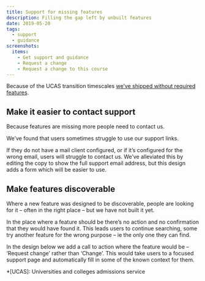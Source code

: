 ```yaml
---
title: Support for missing features
description: Filling the gap left by unbuilt features
date: 2019-05-20
tags:
  - support
  - guidance
screenshots:
  items:
    - Get support and guidance
    - Request a change
    - Request a change to this course
---
```


Because of the UCAS transition timescales [we’ve shipped without required features](/publish-teacher-training-courses/shipped-for-transition).

## Make it easier to contact support

Because features are missing more people need to contact us.

We’ve found that users sometimes struggle to use our support links.

If they do not have a mail client configured, or if it’s configured for the wrong email, users will struggle to contact us. We’ve alleviated this by editing the copy to show the full support email address, but this design adds a form which will be easier to use.

## Make features discoverable

Where a new feature was designed to be discoverable, people are looking for it – often in the right place – but we have not built it yet.

In the place where a feature should be there’s no action and no confirmation that they would have found it. This leads users to continue searching, some try another feature for the wrong purpose – ie the only one they can find.

In the design below we add a call to action where the feature would be – ‘Request change’ rather than ‘Change’. This would take users to a focused support page and automatically fill in some of the known context for them.

*[UCAS]: Universities and colleges admissions service
